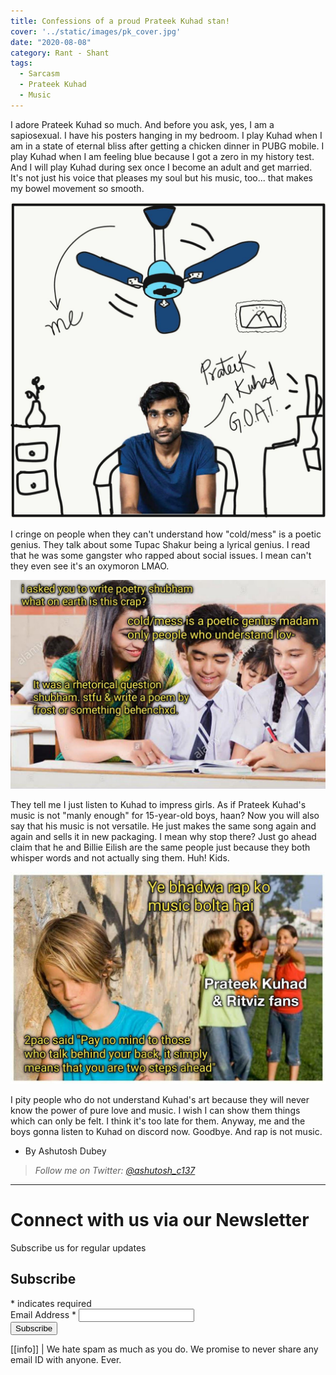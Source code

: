 ```yaml
---
title: Confessions of a proud Prateek Kuhad stan!
cover: '../static/images/pk_cover.jpg'
date: "2020-08-08"
category: Rant - Shant
tags:
  - Sarcasm
  - Prateek Kuhad
  - Music
---
```


I adore Prateek Kuhad so much. And before you ask, yes, I am a sapiosexual. I have his posters hanging in my bedroom. I play Kuhad when I am in a state of eternal bliss after getting a chicken dinner in PUBG mobile. I play Kuhad when I am feeling blue because I got a zero in my history test. And I will play Kuhad during sex once I become an adult and get married. It's not just his voice that pleases my soul but his music, too... that makes my bowel movement so smooth. 

![Pratik_kuhad_confessions](../static/images/confession_pk_3.jpg)

I cringe on people when they can't understand how "cold/mess" is a poetic genius. They talk about some Tupac Shakur being a lyrical genius. I read that he was some gangster who rapped about social issues. I mean can't they even see it's an oxymoron LMAO.  

![Pratik_kuhad_confessions](../static/images/confession_pk_1.jpg)

They tell me I just listen to Kuhad to impress girls. As if Prateek Kuhad's music is not "manly enough" for 15-year-old boys, haan? Now you will also say that his music is not versatile. He just makes the same song again and again and sells it in new packaging. I mean why stop there? Just go ahead claim that he and Billie Eilish are the same people just because they both whisper words and not actually sing them. Huh! Kids.

![Pratik_kuhad_confessions](../static/images/confession_pk_2.jpg)

I pity people who do not understand Kuhad's art because they will never know the power of pure love and music. I wish I can show them things which can only be felt. I think it's too late for them. Anyway, me and the boys gonna listen to Kuhad on discord now. Goodbye. And rap is not music.

- By Ashutosh Dubey
> *Follow me on Twitter: [@ashutosh_c137](https://twitter.com/ashutosh_c137)*

-------
# Connect with us via our Newsletter

Subscribe us for regular updates

<!-- Begin Mailchimp Signup Form -->
<link href="//cdn-images.mailchimp.com/embedcode/classic-10_7.css" rel="stylesheet" type="text/css">

<div id="mc_embed_signup">
<form action="https://allindiadankmemes.us10.list-manage.com/subscribe/post?u=6f493ca660d8fdacea8023c64&amp;id=564978785f" method="post" id="mc-embedded-subscribe-form" name="mc-embedded-subscribe-form" class="validate" target="_blank" novalidate>
    <div id="mc_embed_signup_scroll">
	<h2>Subscribe</h2>
<div class="indicates-required"><span class="asterisk">*</span> indicates required</div>
<div class="mc-field-group">
	<label for="mce-EMAIL">Email Address  <span class="asterisk">*</span>
</label>
	<input type="email" value="" name="EMAIL" class="required email" id="mce-EMAIL">
</div>
	<div id="mce-responses" class="clear">
		<div class="response" id="mce-error-response" style="display:none"></div>
		<div class="response" id="mce-success-response" style="display:none"></div>
	</div>    <!-- real people should not fill this in and expect good things - do not remove this or risk form bot signups-->
    <div style="position: absolute; left: -5000px;" aria-hidden="true"><input type="text" name="b_6f493ca660d8fdacea8023c64_564978785f" tabindex="-1" value=""></div>
    <div class="clear"><input type="submit" value="Subscribe" name="subscribe" id="mc-embedded-subscribe" class="button"></div>
    </div>
</form>
</div>
<script type='text/javascript' src='//s3.amazonaws.com/downloads.mailchimp.com/js/mc-validate.js'></script><script type='text/javascript'>(function($) {window.fnames = new Array(); window.ftypes = new Array();fnames[0]='EMAIL';ftypes[0]='email';fnames[1]='FNAME';ftypes[1]='text';fnames[2]='LNAME';ftypes[2]='text';fnames[3]='ADDRESS';ftypes[3]='address';fnames[4]='PHONE';ftypes[4]='phone';fnames[5]='BIRTHDAY';ftypes[5]='birthday';}(jQuery));var $mcj = jQuery.noConflict(true);</script>
<!--End mc_embed_signup-->


[[info]]
| We hate spam as much as you do. We promise to never share any email ID with anyone. Ever.